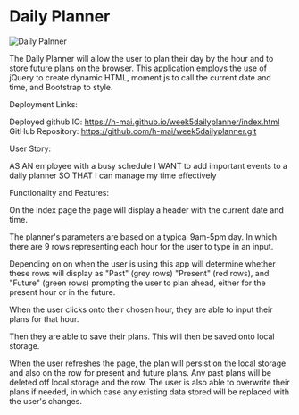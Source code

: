 # Daily Planner 

![Daily Palnner](https://github.com/h-mai/week5dailyplanner/blob/main/Assets/Work%20Day%20Scheduler.gif)

The Daily Planner will allow the user to plan their day by the hour and to store future plans on the browser. This application employs the use of jQuery to create dynamic HTML, moment.js to call the current date and time, and Bootstrap to style. 

Deployment Links:

Deployed github IO: https://h-mai.github.io/week5dailyplanner/index.html
GitHub Repository: https://github.com/h-mai/week5dailyplanner.git

User Story: 

AS AN employee with a busy schedule
I WANT to add important events to a daily planner
SO THAT I can manage my time effectively

Functionality and Features: 

On the index page the page will display a header with the current date and time.

The planner's parameters are based on a typical 9am-5pm day. In which there are 9 rows representing each hour for the user to type in an input. 

Depending on on when the user is using this app will determine whether these rows will display as "Past" (grey rows) "Present" (red rows), and "Future" (green rows) prompting the user to plan ahead, either for the present hour or in the future.

When the user clicks onto their chosen hour, they are able to input their plans for that hour. 

Then they are able to save their plans. This will then be saved onto local storage.

When the user refreshes the page, the plan will persist on the local storage and also on the row for present and future plans. Any past plans will be deleted off local storage and the row. The user is also able to overwrite their plans if needed, in which case any existing data stored will be replaced with the user's changes. 





